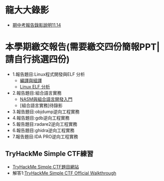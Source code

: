 # 龍大大錄影


- [期中考報告錄影說明11.14](https://youtu.be/G-EqiKtVf4U)

# 本學期繳交報告(需要繳交四份簡報PPT|請自行挑選四份)
- 1.報告題目:Linux程式開發與ELF 分析
  - [編譯與組譯](https://youtu.be/oWugDwITzLg)
  - [Linux ELF 分析](https://youtu.be/gjcgiL0i02Q)
- 2.報告題目:組合語言實務
  - [NASM與組合語言開發入門](https://youtu.be/1aWERf19I5A)
  - [組合語言實務]待錄影
- 3.報告題目:objdump逆向工程實務
- 4.報告題目:gdb逆向工程實務
- 5.報告題目:radare2逆向工程實務
- 6.報告題目:ghidra逆向工程實務
- 7.報告題目:IDA PRO逆向工程實務
 

## TryHackMe Simple CTF練習
- [TryHackMe Simple CTF題目網站](https://tryhackme.com/room/easyctf)
- 解答1:[TryHackMe Simple CTF Official Walkthrough](https://www.youtube.com/watch?v=mItfrdyE1U4)
